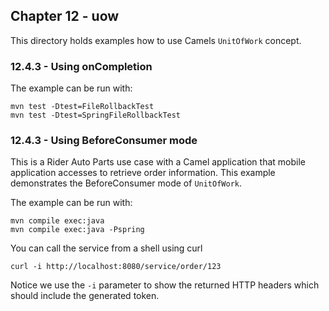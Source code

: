 Chapter 12 - uow
----------------

This directory holds examples how to use Camels `UnitOfWork` concept.

### 12.4.3 - Using onCompletion

The example can be run with:

    mvn test -Dtest=FileRollbackTest
    mvn test -Dtest=SpringFileRollbackTest

### 12.4.3 - Using BeforeConsumer mode

This is a Rider Auto Parts use case with a Camel application that mobile application accesses to retrieve order information.
This example demonstrates the BeforeConsumer mode of `UnitOfWork`.

The example can be run with:

    mvn compile exec:java
    mvn compile exec:java -Pspring

You can call the service from a shell using curl

    curl -i http://localhost:8080/service/order/123

Notice we use the `-i` parameter to show the returned HTTP headers which should include the generated token.
